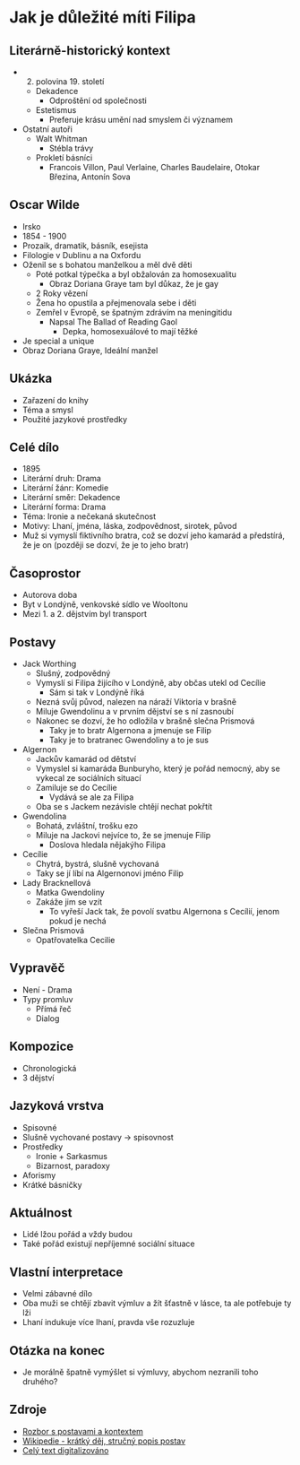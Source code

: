 # Jak je důležité míti Filipa

## Literárně-historický kontext
- 2. polovina 19. století
    - Dekadence
        - Odproštění od společnosti
    - Estetismus
        - Preferuje krásu umění nad smyslem či významem
- Ostatní autoři
    - Walt Whitman
        - Stébla trávy
    - Prokletí básníci
        - Francois Villon, Paul Verlaine, Charles Baudelaire, Otokar Březina, Antonín Sova

## Oscar Wilde
- Irsko
- 1854 - 1900
- Prozaik, dramatik, básník, esejista
- Filologie v Dublinu a na Oxfordu
- Oženil se s bohatou manželkou a měl dvě děti
    - Poté potkal týpečka a byl obžalován za homosexualitu
        - Obraz Doriana Graye tam byl důkaz, že je gay
    - 2 Roky vězení
    - Žena ho opustila a přejmenovala sebe i děti
    - Zemřel v Evropě, se špatným zdrávím na meningitidu
        - Napsal The Ballad of Reading Gaol
            - Depka, homosexuálové to mají těžké
- Je special a unique
- Obraz Doriana Graye, Ideální manžel

## Ukázka
- Zařazení do knihy
- Téma a smysl
- Použité jazykové prostředky

## Celé dílo
- 1895
- Literární druh: Drama
- Literární žánr: Komedie
- Literární směr: Dekadence
- Literární forma: Drama
- Téma: Ironie a nečekaná skutečnost
- Motivy: Lhaní, jména, láska, zodpovědnost, sirotek, původ
- Muž si vymyslí fiktivního bratra, což se dozví jeho kamarád a předstírá, že je on (později se dozví, že je to jeho bratr)

## Časoprostor
- Autorova doba
- Byt v Londýně, venkovské sídlo ve Wooltonu
- Mezi 1. a 2. dějstvím byl transport

## Postavy
- Jack Worthing
    - Slušný, zodpovědný
    - Vymyslí si Filipa žijícího v Londýně, aby občas utekl od Cecílie
        - Sám si tak v Londýně říká
    - Nezná svůj původ, nalezen na náraží Viktoria v brašně
    - Miluje Gwendolinu a v prvním dějství se s ní zasnoubí
    - Nakonec se dozví, že ho odložila v brašně slečna Prismová
        - Taky je to bratr Algernona a jmenuje se Filip
        - Taky je to bratranec Gwendoliny a to je sus
- Algernon
    - Jackův kamarád od dětství
    - Vymyslel si kamaráda Bunburyho, který je pořád nemocný, aby se vykecal ze sociálních situací
    - Zamiluje se do Cecílie
        - Vydává se ale za Filipa
    - Oba se s Jackem nezávisle chtějí nechat pokřtít
- Gwendolina
    - Bohatá, zvláštní, trošku ezo
    - Miluje na Jackovi nejvíce to, že se jmenuje Filip
        - Doslova hledala nějakýho Filipa
- Cecílie
    - Chytrá, bystrá, slušně vychovaná
    - Taky se jí líbí na Algernonovi jméno Filip
- Lady Bracknellová
    - Matka Gwendoliny
    - Zakáže jim se vzít
        - To vyřeší Jack tak, že povolí svatbu Algernona s Cecílií, jenom pokud je nechá
- Slečna Prismová
    - Opatřovatelka Cecilie

## Vypravěč
- Není - Drama
- Typy promluv
    - Přímá řeč
    - Dialog

## Kompozice
- Chronologická
- 3 dějství

## Jazyková vrstva
- Spisovné
- Slušně vychované postavy -> spisovnost
- Prostředky
    - Ironie + Sarkasmus
    - Bizarnost, paradoxy
- Aforismy
- Krátké básničky

## Aktuálnost
- Lidé lžou pořád a vždy budou
- Také pořád existují nepříjemné sociální situace

## Vlastní interpretace
- Velmi zábavné dílo
- Oba muži se chtějí zbavit výmluv a žít šťastně v lásce, ta ale potřebuje ty lži
- Lhaní indukuje více lhaní, pravda vše rozuzluje

## Otázka na konec
- Je morálně špatně vymýšlet si výmluvy, abychom nezranili toho druhého?

## Zdroje

- [Rozbor s postavami a kontextem](https://rozbor-dila.cz/jak-je-dulezite-miti-filipa-rozbor-dila-k-maturite/)
- [Wikipedie - krátký děj, stručný popis postav](https://cs.wikipedia.org/wiki/Jak_je_d%C5%AFle%C5%BEit%C3%A9_m%C3%ADti_Filipa)
- [Celý text digitalizováno](https://www.ndm.cz/userfiles/archiv_priloh/divadelni-archiv/programy/2012-2013/jak-dulezite-je-mit-filipa-text-1349777888.pdf)
